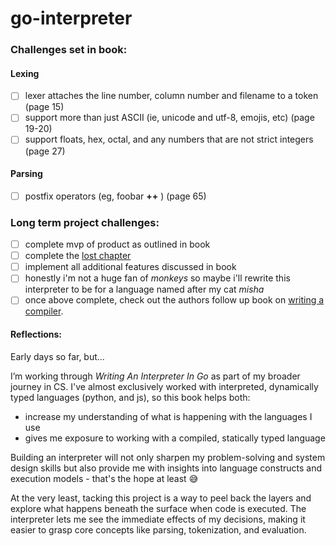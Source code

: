 # go-interpreter

### Challenges set in book:
#### Lexing
- [ ] lexer attaches the line number, column number and filename to a token (page 15)
- [ ] support more than just ASCII (ie, unicode and utf-8, emojis, etc) (page 19-20)
- [ ] support floats, hex, octal, and any numbers that are not strict integers (page 27)

#### Parsing 
- [ ] postfix operators (eg, foobar **++** ) (page 65)

### Long term project challenges: 
- [ ] complete mvp of product as outlined in book
- [ ] complete the [lost chapter](https://interpreterbook.com/lost/)
- [ ] implement all additional features discussed in book 
- [ ] honestly i'm not a huge fan of *monkeys* so maybe i'll rewrite this interpreter to be for a language named after my cat *misha* 
- [ ] once above complete, check out the authors follow up book on [writing a compiler](https://compilerbook.com/). 

#### Reflections: 
Early days so far, but...

I’m working through *Writing An Interpreter In Go* as part of my broader journey in CS. I've almost exclusively worked with interpreted, dynamically typed languages (python, and js), so this book helps both:
- increase my understanding of what is happening with the languages I use
- gives me exposure to working with a compiled, statically typed language 

Building an interpreter will not only sharpen my problem-solving and system design skills but also provide me with insights into language constructs and execution models - that's the hope at least 😅 

At the very least, tacking this project is a way to peel back the layers and explore what happens beneath the surface when code is executed. The interpreter lets me see the immediate effects of my decisions, making it easier to grasp core concepts like parsing, tokenization, and evaluation.
